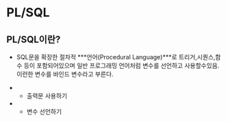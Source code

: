 # PL/SQL

## PL/SQL이란?

- SQL문을 확장한 절차적 ***언어(Procedural Language)***로 트리거,시퀀스,함수 등이 포함되어있으며 일반
프로그래밍 언어처럼 변수를 선언하고 사용할수있음. 이런한 변수를 바인드 변수라고 부른다.


- - 출력문 사용하기 
- - 변수 선언하기
